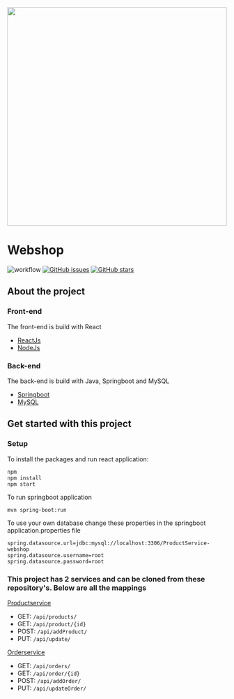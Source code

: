 <img src="https://cdn.dribbble.com/users/1671186/screenshots/7103694/media/7e6a6c5a4e6d9afd51364b17ca627e08.gif" width="100%" height="500px"/>

# Webshop

![workflow](https://github.com/Semm6/Whitelabel-webshop/actions/workflows/test.yml/badge.svg)
[![GitHub issues](https://img.shields.io/github/issues/Semm6/Whitelabel-webshop?logo=GitHub)](https://github.com/Semm6/Whitelabel-webshop/issues)
[![GitHub stars](https://img.shields.io/github/stars/Semm6/Whitelabel-webshop?logo=GitHub)](https://github.com/Semm6/Whitelabel-webshop/stargazers)

## About the project

### Front-end

The front-end is build with React

- <a href="https://reactjs.org/">ReactJs</a>
- <a href="https://nodejs.org/en/">NodeJs</a>

### Back-end

The back-end is build with Java, Springboot and MySQL

- <a href="https://spring.io/projects/spring-boot">Springboot</a>
- <a href="https://www.mysql.com/">MySQL</a>

## Get started with this project

### Setup

To install the packages and run react application:
```
npm
npm install
npm start
```
To run springboot application
```
mvn spring-boot:run
```
To use your own database change these properties in the springboot application.properties file
```
spring.datasource.url=jdbc:mysql://localhost:3306/ProductService-webshop
spring.datasource.username=root
spring.datasource.password=root
```

### This project has 2 services and can be cloned from these repository's. Below are all the mappings

<a href="https://github.com/Semm6/ProductService-Webshop">Productservice</a>

- GET: <code>/api/products/</code>
- GET: <code>/api/product/{id}</code>
- POST: <code>/api/addProduct/</code>
- PUT: <code>/api/update/</code>

<a href="https://github.com/Semm6/OrderService-Webshop">Orderservice</a>

- GET: <code>/api/orders/</code>
- GET: <code>/api/order/{id}</code>
- POST: <code>/api/addOrder/</code>
- PUT: <code>/api/updateOrder/</code>
